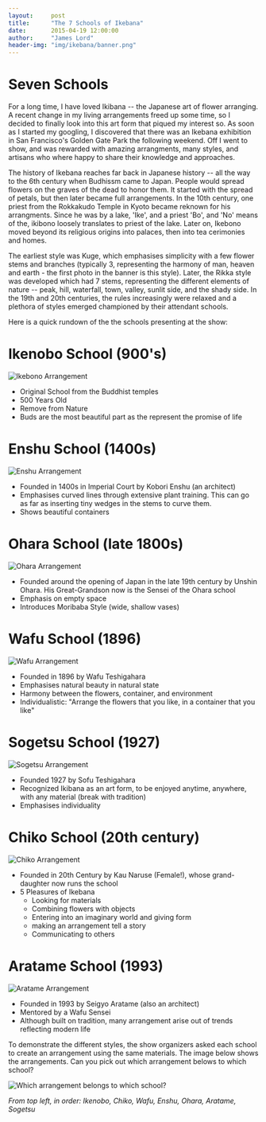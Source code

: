 ```yaml
---
layout:     post
title:      "The 7 Schools of Ikebana"
date:       2015-04-19 12:00:00
author:     "James Lord"
header-img: "img/ikebana/banner.png"
---
```


Seven Schools
=============

For a long time, I have loved Ikibana -- the Japanese art of flower arranging.  A recent change in my living arrangements freed up some time, so I decided to finally look into this art form that piqued my interest so.  As soon as I started my googling, I discovered that there was an Ikebana exhibition in San Francisco's Golden Gate Park the following weekend.  Off I went to show, and was rewarded with amazing arrangments, many styles, and artisans who where happy to share their knowledge and approaches.

The history of Ikebana reaches far back in Japanese history -- all the way to the 6th century when Budhissm came to Japan.  People would spread flowers on the graves of the dead to honor them.  It started with the spread of petals, but then later became full arrangements.  In the 10th century, one priest from the Rokkakudo Temple in Kyoto became reknown for his arrangments. Since he was by a lake, 'Ike', and a priest 'Bo', and 'No' means of the, ikibono loosely translates to priest of the lake.  Later on, Ikebono moved beyond its religious origins into palaces, then into tea cerimonies and  homes.

The earliest style was Kuge, which emphasises simplicity with a few flower stems and branches (typically 3, representing the harmony of man, heaven and earth - the first photo in the banner is this style).  Later, the Rikka style was developed which had 7 stems, representing the different elements of nature -- peak, hill, waterfall, town, valley, sunlit side, and the shady side.  In the 19th and 20th centuries, the rules increasingly were relaxed and a plethora of styles emerged championed by their attendant schools.

Here is a quick rundown of the the schools presenting at the show: 

Ikenobo School (900's)
==============
![Ikebono Arrangement](/img/ikebana/Ikenobo3.png )

* Original School from the Buddhist temples
* 500 Years Old
* Remove from Nature
* Buds are the most beautiful part as the represent the promise of life

Enshu School (1400s)
============
![Enshu Arrangement](/img/ikebana/Enshu2.png )

* Founded in 1400s in Imperial Court by Kobori Enshu (an architect)
* Emphasises curved lines through extensive plant training.  This can go as far as inserting tiny wedges in the stems to curve them.
* Shows beautiful containers

Ohara School (late 1800s)
============
![Ohara Arrangement](/img/ikebana/Ohara3.jpg )

* Founded around the opening of Japan in the late 19th century by Unshin Ohara.  His Great-Grandson now is the Sensei of the Ohara school
* Emphasis on empty space
* Introduces Moribaba Style (wide, shallow vases)

Wafu School (1896)
===========
![Wafu Arrangement](/img/ikebana/Wafu1.jpg )

* Founded in 1896 by Wafu Teshigahara
* Emphasises natural beauty in natural state
* Harmony between the flowers, container, and environment
* Individualistic: "Arrange the flowers that you like, in a container that you like"

Sogetsu School (1927)
==============
![Sogetsu Arrangement](/img/ikebana/Sogetsu1.jpg )

* Founded 1927 by Sofu Teshigahara
* Recognized Ikibana as an art form, to be enjoyed anytime, anywhere, with any material (break with tradition)
* Emphasises individuality

Chiko School (20th century)
============
![Chiko Arrangement](/img/ikebana/Chiko1.png )

* Founded in 20th Century by Kau Naruse (Female!), whose grand-daughter now runs the school
* 5 Pleasures of Ikebana
  * Looking for materials
  * Combining flowers with objects
  * Entering into an imaginary world and giving form
  * making an arrangement tell a story
  * Communicating to others

Aratame School (1993)
==============
![Aratame Arrangement](/img/ikebana/Aratame3.png )

* Founded in 1993 by Seigyo Aratame (also an architect)
* Mentored by a Wafu Sensei
* Although built on tradition, many arrangement arise out of trends reflecting modern life

To demonstrate the different styles, the show organizers asked each school to create an arrangement using the same materials.  The image below shows the arrangements.  Can you pick out which arrangement belows to which school?

![Which arrangement belongs to which school?](/img/ikebana/mix.png )

_From top left, in order: Ikenobo, Chiko, Wafu, Enshu, Ohara, Aratame, Sogetsu_




